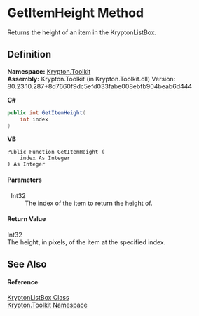 # GetItemHeight Method


Returns the height of an item in the KryptonListBox.



## Definition
**Namespace:** <a href="79d2eac2-21f4-54ff-7552-b20c33c30600.md">Krypton.Toolkit</a>  
**Assembly:** Krypton.Toolkit (in Krypton.Toolkit.dll) Version: 80.23.10.287+8d7660f9dc5efd033fabe008ebfb904beab6d444

**C#**
``` C#
public int GetItemHeight(
	int index
)
```
**VB**
``` VB
Public Function GetItemHeight ( 
	index As Integer
) As Integer
```



#### Parameters
<dl><dt>  Int32</dt><dd>The index of the item to return the height of.</dd></dl>

#### Return Value
Int32  
The height, in pixels, of the item at the specified index.

## See Also


#### Reference
<a href="34d189d7-24ac-ce5b-4fff-cda88ff9e2aa.md">KryptonListBox Class</a>  
<a href="79d2eac2-21f4-54ff-7552-b20c33c30600.md">Krypton.Toolkit Namespace</a>  
